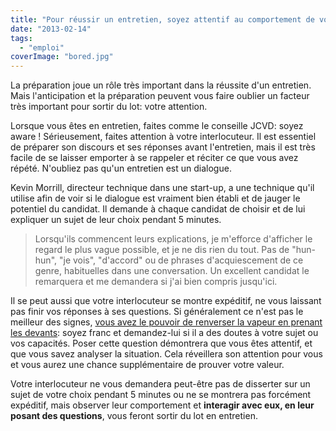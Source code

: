 ```yaml
---
title: "Pour réussir un entretien, soyez attentif au comportement de votre interlocuteur"
date: "2013-02-14"
tags:
  - "emploi"
coverImage: "bored.jpg"
---
```


La préparation joue un rôle très important dans la réussite d'un entretien. Mais l'anticipation et la préparation peuvent vous faire oublier un facteur très important pour sortir du lot: votre attention.

Lorsque vous êtes en entretien, faites comme le conseille JCVD: soyez aware ! Sérieusement, faites attention à votre interlocuteur. Il est essentiel de préparer son discours et ses réponses avant l'entretien, mais il est très facile de se laisser emporter à se rappeler et réciter ce que vous avez répété. N'oubliez pas qu'un entretien est un dialogue.

Kevin Morrill, directeur technique dans une start-up, a une technique qu'il utilise afin de voir si le dialogue est vraiment bien établi et de jauger le potentiel du candidat. Il demande à chaque candidat de choisir et de lui expliquer un sujet de leur choix pendant 5 minutes.

> Lorsqu'ils commencent leurs explications, je m'efforce d'afficher le regard le plus vague possible, et je ne dis rien du tout. Pas de "hun-hun", "je vois", "d'accord" ou de phrases d'acquiescement de ce genre, habituelles dans une conversation. Un excellent candidat le remarquera et me demandera si j'ai bien compris jusqu'ici.

Il se peut aussi que votre interlocuteur se montre expéditif, ne vous laissant pas finir vos réponses à ses questions. Si généralement ce n'est pas le meilleur des signes, [vous avez le pouvoir de renverser la vapeur en prenant les devants](/reussissez-vos-entretiens-dembauche-sortez-du-lot/#exemple-concret): soyez franc et demandez-lui si il a des doutes à votre sujet ou vos capacités. Poser cette question démontrera que vous êtes attentif, et que vous savez analyser la situation. Cela réveillera son attention pour vous et vous aurez une chance supplémentaire de prouver votre valeur.

Votre interlocuteur ne vous demandera peut-être pas de disserter sur un sujet de votre choix pendant 5 minutes ou ne se montrera pas forcément expéditif, mais observer leur comportement et **interagir avec eux, en leur posant des questions**, vous feront sortir du lot en entretien.
